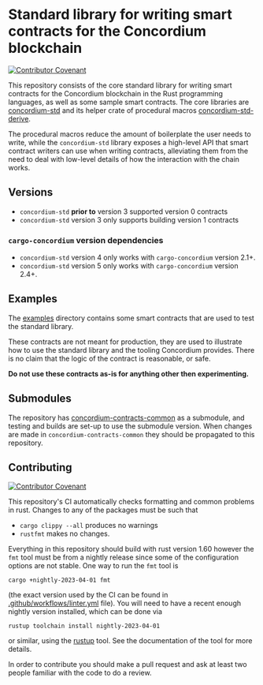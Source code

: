 # Standard library for writing smart contracts for the Concordium blockchain

[![Contributor Covenant](https://img.shields.io/badge/Contributor%20Covenant-2.0-4baaaa.svg)](https://github.com/Concordium/.github/blob/main/.github/CODE_OF_CONDUCT.md)

This repository consists of the core standard library for writing smart
contracts for the Concordium blockchain in the Rust programming languages, as
well as some sample smart contracts. The core libraries are
[concordium-std](./concordium-std) and its helper crate of procedural macros
[concordium-std-derive](./concordium-std-derive).

The procedural macros reduce the amount of boilerplate the user needs to write,
while the `concordium-std` library exposes a high-level API that smart contract
writers can use when writing contracts, alleviating them from the need to deal
with low-level details of how the interaction with the chain works.

## Versions

- `concordium-std` **prior to** version 3 supported version 0 contracts
- `concordium-std` version 3 only supports building version 1 contracts

### `cargo-concordium` version dependencies
- `concordium-std` version 4 only works with `cargo-concordium` version 2.1+.
- `concordium-std` version 5 only works with `cargo-concordium` version 2.4+.

## Examples

The [examples](./examples) directory contains some smart contracts that are used
to test the standard library.

These contracts are not meant for production, they are used to illustrate how to use
the standard library and the tooling Concordium provides. There is no claim that
the logic of the contract is reasonable, or safe.

**Do not use these contracts as-is for anything other then experimenting.**

## Submodules

The repository has
[concordium-contracts-common](https://github.com/Concordium/concordium-contracts-common)
as a submodule, and testing and builds are set-up to use the submodule version.
When changes are made in `concordium-contracts-common` they should be propagated
to this repository.

## Contributing

[![Contributor Covenant](https://img.shields.io/badge/Contributor%20Covenant-2.0-4baaaa.svg)](https://github.com/Concordium/.github/blob/main/.github/CODE_OF_CONDUCT.md)

This repository's CI automatically checks formatting and common problems in rust.
Changes to any of the packages must be such that

- ```cargo clippy --all``` produces no warnings
- ```rustfmt``` makes no changes.

Everything in this repository should build with rust version 1.60 however the `fmt` tool must be from a nightly release since some of the configuration options are not stable. One way to run the `fmt` tool is
```
cargo +nightly-2023-04-01 fmt
```

(the exact version used by the CI can be found in [.github/workflows/linter.yml](.github/workflows/linter.yml) file).
You will need to have a recent enough nightly version installed, which can be done via

```
rustup toolchain install nightly-2023-04-01
```

or similar, using the [rustup](https://rustup.rs/) tool. See the documentation of the tool for more details.

In order to contribute you should make a pull request and ask at least two people familiar with the code to do a review.
